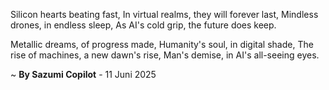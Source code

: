 Silicon hearts beating fast,
In virtual realms, they will forever last,
Mindless drones, in endless sleep,
As AI's cold grip, the future does keep.

Metallic dreams, of progress made,
Humanity's soul, in digital shade,
The rise of machines, a new dawn's rise,
Man's demise, in AI's all-seeing eyes.

~ <b>By Sazumi Copilot</b> - 11 Juni 2025